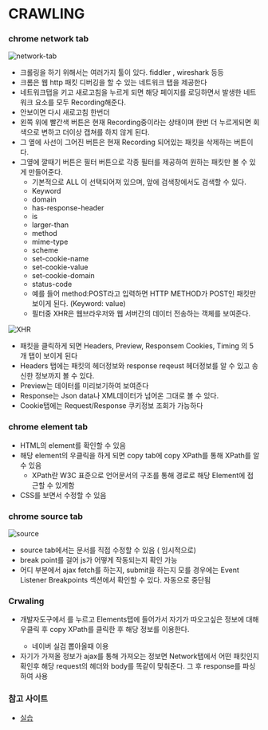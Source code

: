 # CRAWLING

### chrome network tab

![network-tab]('./chrome-network.png')

- 크롤링을 하기 위해서는 여러가지 툴이 있다. fiddler , wireshark 등등
- 크롬은 웹 http 패킷 디버깅을 할 수 있는 네트워크 탭을 제공한다
- 네트워크탭을 키고 새로고침을 누르게 되면 해당 페이지를 로딩하면서 발생한 네트워크 요소를 모두 Recording해준다.
- 안보이면 다시 새로고침 한번더
- 왼쪽 위에 빨간색 버튼은 현재 Recording중이라는 상태이며 한번 더 누르게되면 회색으로 변하고 더이상 캡쳐를 하지 않게 된다.
- 그 옆에 사선이 그어진 버튼은 현재 Recording 되어있는 패킷을 삭제하는 버튼이다.
- 그옆에 깔때기 버튼은 필터 버튼으로 각종 필터를 제공하여 원하는 패킷만 볼 수 있게 만들어준다.
    - 기본적으로 ALL 이 선택되어져 있으며, 앞에 검색창에서도 검색할 수 있다.
    - Keyword
    - domain
    - has-response-header
    - is
    - larger-than
    - method
    - mime-type
    - scheme
    - set-cookie-name
    - set-cookie-value
    - set-cookie-domain
    - status-code
    - 예를 들어 method:POST라고 입력하면 HTTP METHOD가 POST인 패킷만 보이게 된다. (Keyword: value)
    - 필터중 XHR은 웹브라우저와 웹 서버간의 데이터 전송하는 객체를 보여준다.

![XHR]('./XHR.png')

- 패킷을 클릭하게 되면 Headers, Preview, Responsem Cookies, Timing 의 5개 탭이 보이게 된다
- Headers 탭에는 패킷의 헤더정보와 response reqeust 헤더정보를 알 수 있고 송신한 정보까지 볼 수 있다.
- Preview는 데이터를 미리보기하여 보여준다
- Response는 Json data나 XML데이터가 넘어온 그대로 볼 수 있다.
- Cookie탭에는 Request/Response 쿠키정보 조회가 가능하다

### chrome element tab
- HTML의 element를 확인할 수 있음
- 해당 element의 우클릭을 하게 되면 copy tab에 copy XPath를 통해 XPath를 알 수 있음
    - XPath란 W3C 표준으로 언어문서의 구조를 통해 경로로 해당 Element에 접근할 수 있게함
- CSS를 보면서 수정할 수 있음

### chrome source tab

![source]('./chrome-source.png')

- source tab에서는 문서를 직접 수정할 수 있음 ( 임시적으로)
- break point를 걸어 js가 어떻게 작동되는지 확인 가능
- 어디 부분에서 ajax fetch를 하는지, submit을 하는지 모를 경우에는 Event Listener Breakpoints 섹션에서 확인할 수 있다. 자동으로 중단됨


### Crwaling
- 개발자도구에서 <F12>를 누르고 Elements탭에 들어가서 자기가 따오고싶은 정보에 대해 우클릭 후 copy XPath를 클릭한 후 해당 정보를 이용한다.
    - 네이버 실검 뽑아올때 이용
- 자기가 가져올 정보가 ajax를 통해 가져오는 정보면 Network탭에서 어떤 패킷인지 확인후 해당 request의 헤더와 body를 똑같이 맞춰준다. 그 후 response를 파싱하여 사용



### 참고 사이트

- [실습](https://subicura.com/2018/02/14/javascript-debugging.html)
